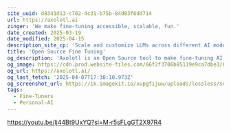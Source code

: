 ```yaml
---
site_uuid: d8341d13-c702-4c31-b75b-84d83f6dd714
url: https://axolotl.ai
zinger: 'We make fine-tuning accessible, scalable, fun.'
date_created: 2025-03-19
date_modified: 2025-04-15
description_site_cp: 'Scale and customize LLMs across different AI models using our *free* open-source solutions'
title: 'Open Source Fine Tuning'
og_description: 'Axolotl is an Open Source tool to make fine-tuning AI models friendly, fast and fun - without sacrificing functionality or scale.'
og_image: https://cdn.prod.website-files.com/66f2f3706b85119e9ca7dbe3/67570ec6b11399472d32d05b_axolotl_og-1.png
og_url: https://axolotl.ai/
og_last_fetch: '2025-04-07T17:38:10.973Z'
og_screenshot_url: https://ik.imagekit.io/xvpgfijuw/uploads/lossless/screenshots/20250527_Axolotl_AI_og_screenshot.jpeg
tags:
  - Fine-Tuners
  - Personal-AI
---
```


https://youtu.be/lj44Bt9UxYQ?si=M-r5sFLgGT2X97R4